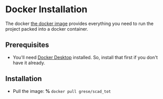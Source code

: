 # Docker Installation

The docker [the docker image](https://hub.docker.com/r/grese/scad_tot) provides everything you need to run the project packed into a docker container.

## Prerequisites

* You'll need [Docker Desktop](https://www.docker.com/products/docker-desktop) installed. So, install that first if you don't have it already.

## Installation

* Pull the image: **%** `docker pull grese/scad_tot`
